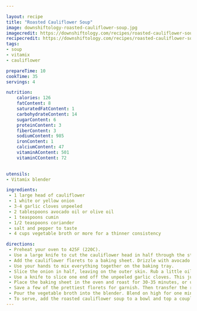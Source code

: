 ```yaml
---

layout: recipe
title: "Roasted Cauliflower Soup"
image: downshiftology-roasted-cauliflower-soup.jpg
imagecredit: https://downshiftology.com/recipes/roasted-cauliflower-soup/
recipecredit: https://downshiftology.com/recipes/roasted-cauliflower-soup/
tags: 
- soup
- vitamix
- cauliflower

prepareTime: 10
cookTime: 35
servings: 4

nutrition:
    calories: 126
    fatContent: 8
    saturatedFatContent: 1
    carbohydrateContent: 14
    sugarContent: 6
    proteinContent: 3
    fiberContent: 3
    sodiumContent: 985
    ironContent: 1
    calciumContent: 47
    vitaminAContent: 501
    vitaminCContent: 72
    

utensils:
- Vitamix blender

ingredients:
 - 1 large head of cauliflower
 - 1 white or yellow onion
 - 3-4 garlic cloves unpeeled
 - 2 tablespoons avocado oil or olive oil
 - 1 teaspoons cumin
 - 1/2 teaspoons coriander
 - salt and pepper to taste
 - 4 cups vegetable broth or more for a thinner consistency

directions:
 - Preheat your oven to 425F (220C).
 - Use a large knife to cut the cauliflower head in half through the stem, then quarters. Remove the florets from the quarters by slicing out the stem at a diagonal. Cut any large florets into small pieces.
 - Add the cauliflower florets to a baking sheet. Drizzle with avocado oil or olive oil and add the cumin, coriander, salt and pepper.
 - Use your hands to mix everything together on the baking tray.
 - Slice the onion in half, leaving on the outer skin. Rub a little oil on the cut side, then place the onion halves cut side down on the baking sheet.
 - Use a knife to slice one end off the unpeeled garlic cloves. This just makes it easier to squish them out after they've baked. Lay them on a piece of aluminum foil, drizzle with a little oil and wrap them in the foil.
 - Place the baking sheet in the oven and roast for 30-35 minutes, or until the edges of the cauliflower florets start to turn golden.
 - Save a few of the prettiest florets for garnish. Then transfer the remaining cauliflower to a high-powered blender. Remove the outer skin of the onion and the garlic cloves and add to the blender as well.
 - Pour the vegetable broth into the blender. Blend on high for one minute. If you'd like a thinner consistency, just add more broth or water.
 - To serve, add the roasted cauliflower soup to a bowl and top a couple roasted cauliflower florets, toasted almond slices and fresh thyme.
---
```

